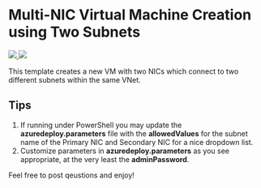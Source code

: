 # Multi-NIC Virtual Machine Creation using Two Subnets
<a href="https://portal.azure.cn/#create/Microsoft.Template/uri/https%3A%2F%2Fraw.githubusercontent.com%2Fcathyhxz%2Fazure-quickstart-templates%2Fmaster%2F20170801Homework%2FVM-1NIC.json" target="_blank">
    <img src="http://azuredeploy.net/deploybutton.png"/>
</a>
<a href="http://armviz.io/#/?load=https%3A%2F%2Fraw.githubusercontent.com%2FAzure%2Fazure-quickstart-templates%2Fmaster%2F101-1vm-2nics-2subnets-1vnet%2Fazuredeploy.json" target="_blank">
    <img src="http://armviz.io/visualizebutton.png"/>
</a>


This template creates a new VM with two NICs which connect to two different subnets within the same VNet.

## Tips
1. If running under PowerShell you may update the **azuredeploy.parameters** file with the **allowedValues** for the subnet name of the Primary NIC and Secondary NIC for a nice dropdown list.
2. Customize parameters in **azuredeploy.parameters** as you see appropriate, at the very least the **adminPassword**.

Feel free to post qeustions and enjoy!
